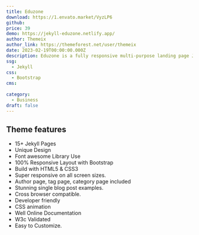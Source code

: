 ```yaml
---
title: Eduzone
download: https://1.envato.market/VyzLP6
github: 
price: 39
demo: https://jekyll-eduzone.netlify.app/
author: Themeix
author_link: https://themeforest.net/user/themeix
date: 2023-02-19T00:00:00.000Z
description: Eduzone is a fully responsive multi-purpose landing page Jekyll theme.
ssg:
  - Jekyll
css:
  - Bootstrap
cms:
  
category:
  - Business
draft: false
---
```


## Theme features

- 15+ Jekyll Pages
- Unique Design
- Font awesome Library Use
- 100% Responsive Layout with Bootstrap
- Build with HTML5 & CSS3
- Super responsive on all screen sizes.
- Author page, tag page, category page included
- Stunning single blog post examples.
- Cross browser compatible.
- Developer friendly
- CSS animation
- Well Online Documentation
- W3c Validated
- Easy to Customize.